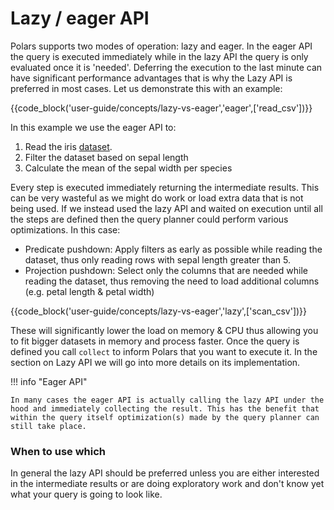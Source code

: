 # Lazy / eager API

Polars supports two modes of operation: lazy and eager. In the eager API the query is executed immediately while in the lazy API the query is only evaluated once it is 'needed'. Deferring the execution to the last minute can have significant performance advantages that is why the Lazy API is preferred in most cases. Let us demonstrate this with an example:

{{code_block('user-guide/concepts/lazy-vs-eager','eager',['read_csv'])}}

In this example we use the eager API to:

1. Read the iris [dataset](https://archive.ics.uci.edu/dataset/53/iris).
1. Filter the dataset based on sepal length
1. Calculate the mean of the sepal width per species

Every step is executed immediately returning the intermediate results. This can be very wasteful as we might do work or load extra data that is not being used. If we instead used the lazy API and waited on execution until all the steps are defined then the query planner could perform various optimizations. In this case:

- Predicate pushdown: Apply filters as early as possible while reading the dataset, thus only reading rows with sepal length greater than 5.
- Projection pushdown: Select only the columns that are needed while reading the dataset, thus removing the need to load additional columns (e.g. petal length & petal width)

{{code_block('user-guide/concepts/lazy-vs-eager','lazy',['scan_csv'])}}

These will significantly lower the load on memory & CPU thus allowing you to fit bigger datasets in memory and process faster. Once the query is defined you call `collect` to inform Polars that you want to execute it. In the section on Lazy API we will go into more details on its implementation.

!!! info "Eager API"

    In many cases the eager API is actually calling the lazy API under the hood and immediately collecting the result. This has the benefit that within the query itself optimization(s) made by the query planner can still take place.

### When to use which

In general the lazy API should be preferred unless you are either interested in the intermediate results or are doing exploratory work and don't know yet what your query is going to look like.
